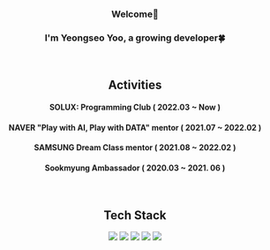 <div align="center">
  
### Welcome👋
### I'm Yeongseo Yoo, a growing developer🍀
<br/>



## Activities 
#### SOLUX: Programming Club ( 2022.03 ~ Now ) 
#### NAVER "Play with AI, Play with DATA" mentor ( 2021.07 ~ 2022.02 )
#### SAMSUNG Dream Class mentor ( 2021.08 ~ 2022.02 )
#### Sookmyung Ambassador ( 2020.03 ~ 2021. 06 )
<br/>

## Tech Stack
<img src="https://img.shields.io/badge/Python-3766AB?style=flat-square&logo=Python&logoColor=white"/> <img src="https://img.shields.io/badge/Java-007396?style=flat&logo=OpenJDK&logoColor=white"/> <img src="https://img.shields.io/badge/Node.js-lightgray?style=flat-sqaure&logo=nodedotjs&logoColor=339933"/> 
<img src="https://img.shields.io/badge/MySQL-lightpink?style=flat&logo=mysql&logoColor=4479A1"/> <img src="https://img.shields.io/badge/AWS-black?style=flat-square&logo=amazonaws&logoColor=white"/>
